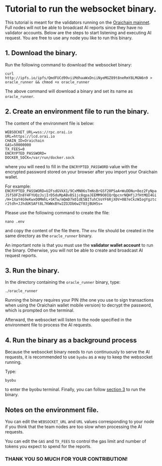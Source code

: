 # Tutorial to run the websocket binary.

This tutorial is meant for the validators running on the [Oraichain mainnet](https://scan.orai.io). Full nodes will not be able to broadcast AI reports since they have no validator accounts. Below are the steps to start listening and executing AI request. You are free to use any node you like to run this binary.

## 1. Download the binary.

Run the following command to download the websocket binary:

```
curl http://ipfs.io/ipfs/QmdFUCd99viiMdhaaWxDniiNyeMGZ89t8neRmY8LMGN6n9 > oracle_runner && chmod +x oracle_runner
```

The above command will download a binary and set its name as ```oracle_runner```.

## 2. Create an environment file to run the binary.

The content of the environment file is below:

```
WEBSOCKET_URL=wss://rpc.orai.io
URL=https://lcd.orai.io
CHAIN_ID=Oraichain
GAS=50000000
TX_FEES=0
ENCRYPTED_PASSWORD=
DOCKER_SOCK=/var/run/docker.sock
```

where you will need to fill in the ```ENCRYPTED_PASSWORD``` value with the encrypted password stored on your browser after you import your Oraichain wallet. 

For example: 
```ENCRYPTED_PASSWORD=U2FsdGVkX1/9CxMN06sTmNsBrGSf20PSaA+WuDDNu+8ez2FyNpaJSfSOFZn8Y4FYUQzJsjIrD5duMpABvBS1jc8qpaJEEMM9O0IQrQpcnrNQHfjJfHtMQI4Gi/H+1XaY4G9eKwxO0MmhL+SKTw/mQmD7k01dE5BITuhCVoYF6RjX0V+0B7eCkzWIogYgztcr2tdh+JJhdUKSAFt8L7KWWxBYw2ZOJDb6wZf03jBUH5s=```

Please use the following command to create the file: 

```nano .env```

and copy the content of the file there. The ```env``` file should be created in the same directory as the ```oracle_runner``` binary.

An important note is that you must use the **validator wallet account** to run the binary. Otherwise, you will not be able to create and broadcast AI request reports. 

## 3. Run the binary.

In the directory containing the ```oracle_runner``` binary, type:

```
./oracle_runner
```

Running the binary requires your PIN (the one you use to sign transactions when using the Oraichain wallet mobile version) to decrypt the password, which is prompted on the terminal.

Afterward, the websocket will listen to the node specified in the environment file to process the AI requests.

## 4. Run the binary as a background process

Because the websocket binary needs to run continuously to serve the AI requests, it is recommended to use ```byobu``` as a way to keep the websocket running.

Type:

```byobu```

to enter the byobu terminal. Finally, you can follow [section 3](#3-run-the-binary) to run the binary.

## Notes on the environment file.

You can edit the ```WEBSOCKET_URL``` and ```URL``` values corresponding to your node if you think that the team nodes are too slow when processing the AI requests.

You can edit the ```GAS``` and ```TX_FEES``` to control the gas limit and number of tokens you expect to spend for the reports.

### THANK YOU SO MUCH FOR YOUR CONTRIBUTION!
